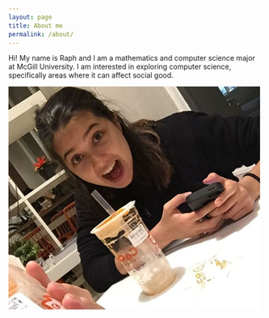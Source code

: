 ```yaml
---
layout: page
title: About me
permalink: /about/
---
```

Hi! My name is Raph and I am a mathematics and computer science major at McGill University.
I am interested in exploring computer science, specifically areas where it can affect social good.

![about_photo](/assets/img/raph_about.PNG)
